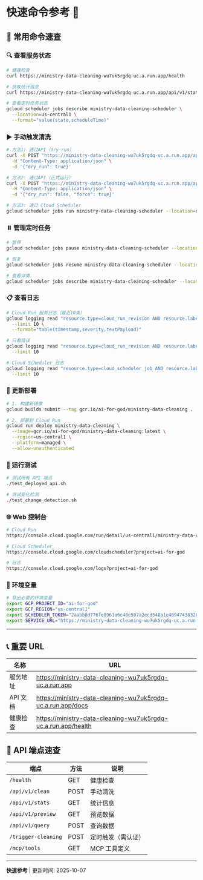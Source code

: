 # 快速命令参考 🚀

## 📌 常用命令速查

### 🔍 查看服务状态
```bash
# 健康检查
curl https://ministry-data-cleaning-wu7uk5rgdq-uc.a.run.app/health

# 获取统计信息
curl https://ministry-data-cleaning-wu7uk5rgdq-uc.a.run.app/api/v1/stats

# 查看定时任务状态
gcloud scheduler jobs describe ministry-data-cleaning-scheduler \
  --location=us-central1 \
  --format="value(state,scheduleTime)"
```

### ▶️ 手动触发清洗
```bash
# 方法1: 通过API（dry-run）
curl -X POST "https://ministry-data-cleaning-wu7uk5rgdq-uc.a.run.app/api/v1/clean" \
  -H "Content-Type: application/json" \
  -d '{"dry_run": true}'

# 方法2: 通过API（正式运行）
curl -X POST "https://ministry-data-cleaning-wu7uk5rgdq-uc.a.run.app/api/v1/clean" \
  -H "Content-Type: application/json" \
  -d '{"dry_run": false, "force": true}'

# 方法3: 通过 Cloud Scheduler
gcloud scheduler jobs run ministry-data-cleaning-scheduler --location=us-central1
```

### ⏸️ 管理定时任务
```bash
# 暂停
gcloud scheduler jobs pause ministry-data-cleaning-scheduler --location=us-central1

# 恢复
gcloud scheduler jobs resume ministry-data-cleaning-scheduler --location=us-central1

# 查看详情
gcloud scheduler jobs describe ministry-data-cleaning-scheduler --location=us-central1
```

### 📋 查看日志
```bash
# Cloud Run 服务日志（最近10条）
gcloud logging read "resource.type=cloud_run_revision AND resource.labels.service_name=ministry-data-cleaning" \
  --limit 10 \
  --format="table(timestamp,severity,textPayload)"

# 只看错误
gcloud logging read "resource.type=cloud_run_revision AND resource.labels.service_name=ministry-data-cleaning AND severity>=ERROR" \
  --limit 10

# Cloud Scheduler 日志
gcloud logging read "resource.type=cloud_scheduler_job AND resource.labels.job_id=ministry-data-cleaning-scheduler" \
  --limit 10
```

### 🔄 更新部署
```bash
# 1. 构建新镜像
gcloud builds submit --tag gcr.io/ai-for-god/ministry-data-cleaning .

# 2. 部署到 Cloud Run
gcloud run deploy ministry-data-cleaning \
  --image=gcr.io/ai-for-god/ministry-data-cleaning:latest \
  --region=us-central1 \
  --platform=managed \
  --allow-unauthenticated
```

### 🧪 运行测试
```bash
# 测试所有 API 端点
./test_deployed_api.sh

# 测试变化检测
./test_change_detection.sh
```

### 🌐 Web 控制台
```bash
# Cloud Run
https://console.cloud.google.com/run/detail/us-central1/ministry-data-cleaning?project=ai-for-god

# Cloud Scheduler
https://console.cloud.google.com/cloudscheduler?project=ai-for-god

# 日志
https://console.cloud.google.com/logs?project=ai-for-god
```

### 🔑 环境变量
```bash
# 导出必要的环境变量
export GCP_PROJECT_ID="ai-for-god"
export GCP_REGION="us-central1"
export SCHEDULER_TOKEN="2aabb0d776fe8961a6c40e507a2ecd548a1e46947438328350a1494318b229dd"
export SERVICE_URL="https://ministry-data-cleaning-wu7uk5rgdq-uc.a.run.app"
```

---

## 📞 重要 URL

| 名称 | URL |
|------|-----|
| 服务地址 | https://ministry-data-cleaning-wu7uk5rgdq-uc.a.run.app |
| API 文档 | https://ministry-data-cleaning-wu7uk5rgdq-uc.a.run.app/docs |
| 健康检查 | https://ministry-data-cleaning-wu7uk5rgdq-uc.a.run.app/health |

## 🎯 API 端点速查

| 端点 | 方法 | 说明 |
|------|------|------|
| `/health` | GET | 健康检查 |
| `/api/v1/clean` | POST | 手动清洗 |
| `/api/v1/stats` | GET | 统计信息 |
| `/api/v1/preview` | GET | 预览数据 |
| `/api/v1/query` | POST | 查询数据 |
| `/trigger-cleaning` | POST | 定时触发（需认证）|
| `/mcp/tools` | GET | MCP 工具定义 |

---

**快速参考** | 更新时间: 2025-10-07


